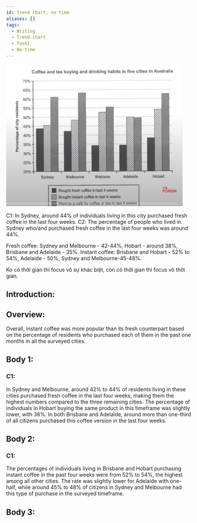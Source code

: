 ```yaml
---
id: Trend chart, no time
aliases: []
tags:
  - Writing
  - Trend-chart
  - Task1
  - No-time
---
```



![W1_chart_1.png](assets/W1_chart_1.png)

C1: In Sydney, around 44% of individuals living in this city purchased fresh coffee in the last four weeks.
C2: The percentage of people who lived in Sydney who/and purchased fresh coffee in the last four weeks was around 44%. 

Fresh coffee: Sydney and Melbourne - 42-44%, Hobart - around 38%, Brisbane and Adelaide - 35%.
Instant coffee: Brisbane and Hobart - 52% to 54%, Adelaide - 50%, Sydney and Melbourne-45-48%.


Ko có thời gian thì focus vô sự khác biệt, còn có thời gian thì focus vô thời gian.

## Introduction:


## Overview:
Overall, instant coffee was more popular than its fresh counterpart based on the percentage of residents who purchased each of them in the past one months in all the surveyed cities.

## Body 1:
### C1:
In Sydney and Melbourne, around 42% to 44% of residents living in these cities purchased fresh coffee in the last four weeks, making them the highest numbers compared to the three remaining cities. The percentage of individuals in Hobart buying the same product in this timeframe was slightly lower, with 38%. In both Brisbane and Adelaide, around more than one-third of all citizens purchased this coffee version in the last four weeks.

## Body 2:
### C1:
The percentages of individuals living in Brisbane and Hobart purchasing instant coffee in the past four weeks were from 52% to 54%, the highest among all other cities. The rate was slightly lower for Adelaide with one-half, while around 45% to 48% of citizens in Sydney and Melbourne had this type of purchase in the surveyed timeframe.

## Body 3:
